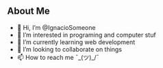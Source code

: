 ## About Me
- 👋 Hi, I’m @IgnacioSomeone
- 👀 I’m interested in programing and computer stuf
- 🌱 I’m currently learning web development
- 💞️ I’m looking to collaborate on things
- 📫 How to reach me ¯\_(ツ)_/¯
